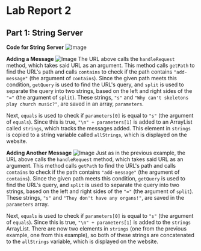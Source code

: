 # Lab Report 2

## Part 1: String Server

**Code for String Server**
![Image](https://user-images.githubusercontent.com/86041345/215351849-6830247c-52d8-42f6-b860-58a41362cba2.png)

**Adding a Message**
![Image](https://user-images.githubusercontent.com/86041345/215352081-520a58d6-e6a1-40a0-8b81-1ee431e530c3.png)
The URL above calls the `handleRequest` method, which takes said URL as an argument. This method calls `getPath` to
find the URL's path and calls `contains` to check if the path contains `"add-message"` (the argument of `contains`).
Since the given path meets this condition, `getQuery` is used to find the URL's query, and `split` is used to separate
the query into two strings, based on the left and right sides of the `"="` (the argument of `split`). These strings,
`"s"` and `"Why can't skeletons play church music?"`, are saved in an array, `parameters`.

Next, `equals` is used to check if `parameters[0]` is equal to `"s"` (the argument of `equals`). Since this is true, 
`"\n" + parameters[1]` is added to an ArrayList called `strings`, which tracks the messages added. This element in
`strings` is copied to a string variable called `allStrings`, which is displayed on the website.

**Adding Another Message**
![Image](https://user-images.githubusercontent.com/86041345/215352161-ff36ff4a-b447-45f7-a58c-627039bad038.png)
Just as in the previous example, the URL above calls the `handleRequest` method, which takes said URL as an argument.
This method calls `getPath` to find the URL's path and calls `contains` to check if the path contains `"add-message"` 
(the argument of `contains`). Since the given path meets this condition, `getQuery` is used to find the URL's query, 
and `split` is used to separate the query into two strings, based on the left and right sides of the `"="` (the argument
of `split`). These strings, `"s"` and `"They don't have any organs!"`, are saved in the `parameters` array.

Next, `equals` is used to check if `parameters[0]` is equal to `"s"` (the argument of `equals`). Since this is true, 
`"\n" + parameters[1]` is added to the `strings` ArrayList. There are now two elements in `strings` (one from the 
previous example, one from this example), so both of these strings are concatenated to the `allStrings` variable, which
is displayed on the website.
